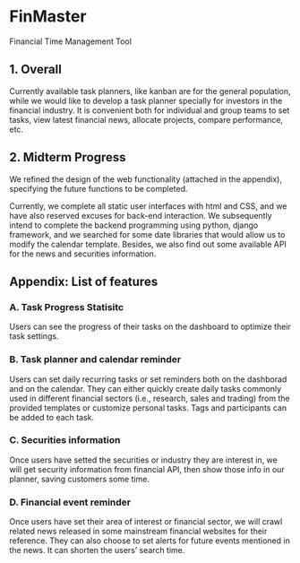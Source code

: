 # FinMaster
 Financial Time Management Tool

## 1. Overall
Currently available task planners, like kanban are for the general population, while we would like to develop a task planner specially for investors in the financial industry. It is convenient both for individual and group teams to set tasks, view latest financial news, allocate projects, compare performance, etc.

## 2. Midterm Progress

We refined the design of the web functionality (attached in the appendix), specifying the future  functions to be completed. 

Currently, we complete all static user interfaces with html and CSS, and we have also reserved excuses for back-end interaction. We subsequently intend to complete the backend programming using python, django  framework, and we searched for some date libraries that would allow us to modify the calendar template. Besides, we also find out some available API for the news and securities information.

## Appendix: List of features

### A. Task Progress Statisitc
Users can see the progress of their tasks on the dashboard to optimize their task settings.

### B. Task planner and calendar reminder
Users can set daily recurring tasks or set reminders both on the dashborad and on the calendar. They can either quickly create daily tasks commonly used in different financial sectors (i.e., research, sales and trading) from the provided templates or customize personal tasks. Tags and participants can be added to each task.

### C. Securities information 
Once users have setted the securities or industry they are interest in, we will get security information from financial API, then show those info in our planner, saving customers some time. 

### D. Financial event reminder
Once users have set their area of interest or financial sector, we will crawl related news released in some mainstream financial websites for their reference. They can also choose to set alerts for future events mentioned in the news. It can shorten the users’ search time.


## 